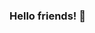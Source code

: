 ### Hello friends! 👋

<!--
**delirius325/delirius325** is a ✨ _special_ ✨ repository because its `README.md` (this file) appears on your GitHub profile.

- 🔭 I’m currently working on ...
-  JMeter Live Changes Config; a REST API that's spun up upon test execution allowing the consumer to interact with JMeter live.
-  Other non-public-yet projects :smile:

---

- 🌱 I’m currently learning
- Golang
- Rust
- And deepening my knowledge on networking as I feel like that's one of my weaknesses :yikes:

---

- 👯 I’m looking to collaborate on 
- Anything performance related is always fun :smile:
- I also enjoy pretty much anything in what I see value/usefulness or just straight out find really neat (regardless of the tech stack).

---

- 📫 How to reach me: 
- I'm reachable through email and LinkedIn
- anthony.gauthier325@gmail.com
- https://www.linkedin.com/in/anthonygau/

---

- ⚡ Fun fact: 
- I'm a huge gamer (WoW, Valorant, CSGO), I tend to be very competitive .. Probably comes from my sports background haha!
- Father of two, soon to be three :smile:
